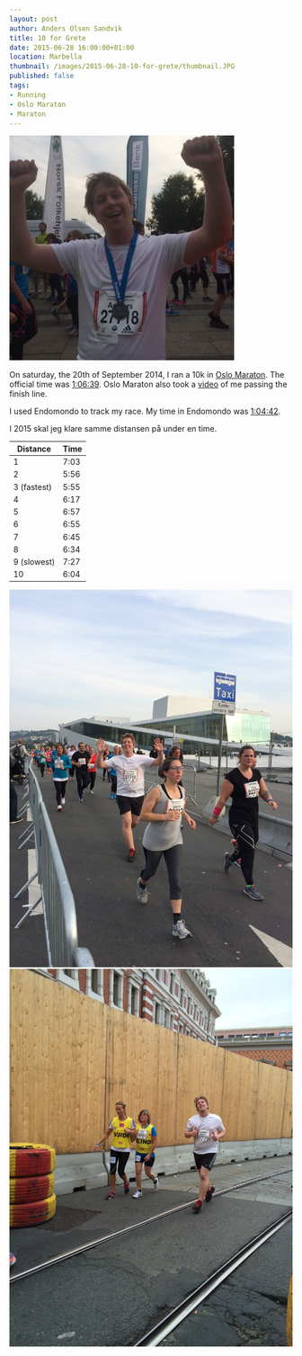 ```yaml
---
layout: post
author: Anders Olsen Sandvik
title: 10 for Grete
date: 2015-06-28 16:00:00+01:00
location: Marbella
thumbnail: /images/2015-06-28-10-for-grete/thumbnail.JPG
published: false
tags:
- Running
- Oslo Maraton
- Maraton
---
```


<img src="/images/2015-06-28-10-for-grete/thumbnail.JPG" alt="Me smiling with medal">

On saturday, the 20th of September 2014, I ran a 10k in [Oslo Maraton](http://www.oslomaraton.no/). The official time was [1:06:39](http://www.racetimer.se/sv/runner/show/4026266?layout=racetimer&race_id=2185). Oslo Maraton also took a [video](http://www.racetimer.se/sv/runner/show/4026266?layout=racetimer&race_id=2185) of me passing the finish line.  

I used Endomondo to track my race. My time in Endomondo was [1:04:42](https://www.endomondo.com/workouts/411613836/357581).



I 2015 skal jeg klare samme distansen på under en time.






<table>
<thead>
<tr>
<th>Distance</th>
<th>Time</th>
</tr>
</thead>
<tbody>
<tr>
<td>1</td>
<td>7:03</td>
</tr>

<tr>
<td>2</td>
<td>5:56</td>
</tr>

<tr>
<td>3 (fastest)</td>
<td>5:55</td>
</tr>

<tr>
<td>4</td>
<td>6:17</td>
</tr>

<tr>
<td>5</td>
<td>6:57</td>
</tr>


<tr>
<td>6</td>
<td>6:55</td>
</tr>


<tr>
<td>7</td>
<td>6:45</td>
</tr>


<tr>
<td>8</td>
<td>6:34</td>
</tr>


<tr>
<td>9 (slowest)</td>
<td>7:27</td>
</tr>


<tr>
<td>10</td>
<td>6:04</td>
</tr>

</tbody>
</table>

<img src="/images/2015-06-28-10-for-grete/opera.JPG" alt="Me running next to the Opera">
<img src="/images/2015-06-28-10-for-grete/running.JPG" alt="Me running next to wall">


